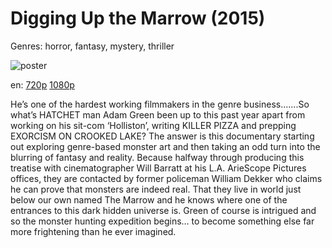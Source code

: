 # Digging Up the Marrow (2015)

Genres: horror, fantasy, mystery, thriller

![poster](http://image.tmdb.org/t/p/w500/f8FoJz7JIvEiH37Wh8fgcVUFliq.jpg)

en:
  [720p](magnet:?xt=urn:btih:D129EA94F4495B9F788FAB9C2E06C72BEEF698E4&tr=udp://glotorrents.pw:6969/announce&tr=udp://tracker.opentrackr.org:1337/announce&tr=udp://torrent.gresille.org:80/announce&tr=udp://tracker.openbittorrent.com:80&tr=udp://tracker.coppersurfer.tk:6969&tr=udp://tracker.leechers-paradise.org:6969&tr=udp://p4p.arenabg.ch:1337&tr=udp://tracker.internetwarriors.net:1337)
  [1080p](magnet:?xt=urn:btih:9c62981025056ff107200c15719eca14ef7ccc89&dn=Digging+Up+the+Marrow+(2014)+%5B1080p%5D&tr=udp%3A%2F%2Ftracker.yify-torrents.com%2Fannounce&tr=udp%3A%2F%2Fopen.demonii.com%3A1337&tr=udp%3A%2F%2Fexodus.desync.com%3A6969&tr=udp%3A%2F%2Ftracker.istole.it%3A80&tr=udp%3A%2F%2Ftracker.publicbt.com%3A80&tr=udp%3A%2F%2Ftracker.openbittorrent.com%3A80&tr=udp%3A%2F%2Ftracker.leechers-paradise.org%3A6969&tr=udp%3A%2F%2F9.rarbg.com%3A2710&tr=udp%3A%2F%2Ftracker.coppersurfer.tk%3A6969)
  


He’s one of the hardest working filmmakers in the genre business.......So what’s HATCHET man Adam Green been up to this past year apart from working on his sit-com ‘Holliston’, writing KILLER PIZZA and prepping EXORCISM ON CROOKED LAKE? The answer is this documentary starting out exploring genre-based monster art and then taking an odd turn into the blurring of fantasy and reality. Because halfway through producing this treatise with cinematographer Will Barratt at his L.A. ArieScope Pictures offices, they are contacted by former policeman William Dekker who claims he can prove that monsters are indeed real. That they live in world just below our own named The Marrow and he knows where one of the entrances to this dark hidden universe is. Green of course is intrigued and so the monster hunting expedition begins… to become something else far more frightening than he ever imagined.